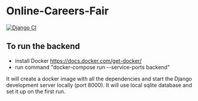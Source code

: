 # Online-Careers-Fair

[![Django CI](https://github.com/af-af/Online-Careers-Fair/actions/workflows/django.yml/badge.svg)](https://github.com/af-af/Online-Careers-Fair/actions/workflows/django.yml)


## To run the backend
- install Docker https://docs.docker.com/get-docker/
- run command "docker-compose run --service-ports backend"

It will create a docker image with all the dependencies and start the Django development server locally (port 8000).
It will use local sqlite database and set it up on the first run.